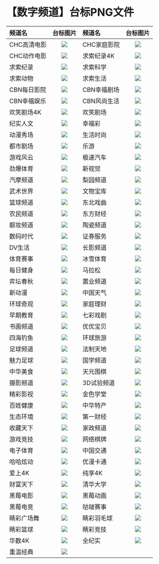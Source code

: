 # 【数字频道】台标PNG文件
|频道名|台标图片|频道名|台标图片|
|:---|:---:|:---|:---:|
|CHC高清电影|<img src="https://raw.githubusercontent.com/liuyilong80880/tvlog/main/img/CHC1.png">|CHC家庭影院|<img src="https://raw.githubusercontent.com/liuyilong80880/tvlog/main/img/CHC2.png">|
|CHC动作电影|<img src="https://raw.githubusercontent.com/liuyilong80880/tvlog/main/img/CHC3.png">|求索纪录4K|<img src="https://raw.githubusercontent.com/liuyilong80880/tvlog/main/img/Qiusuo5.png">|
|求索纪录|<img src="https://raw.githubusercontent.com/liuyilong80880/tvlog/main/img/Qiusuo1.png">|求索科学|<img src="https://raw.githubusercontent.com/liuyilong80880/tvlog/main/img/Qiusuo2.png">|
|求索动物|<img src="https://raw.githubusercontent.com/liuyilong80880/tvlog/main/img/Qiusuo3.png">|求索生活|<img src="https://raw.githubusercontent.com/liuyilong80880/tvlog/main/img/Qiusuo4.png">|
|CBN每日影院|<img src="https://raw.githubusercontent.com/liuyilong80880/tvlog/main/img/CBN1.png">|CBN幸福剧场|<img src="https://raw.githubusercontent.com/liuyilong80880/tvlog/main/img/CBN2.png">|
|CBN幸福娱乐|<img src="https://raw.githubusercontent.com/liuyilong80880/tvlog/main/img/CBN3.png">|CBN风尚生活|<img src="https://raw.githubusercontent.com/liuyilong80880/tvlog/main/img/CBN4.png">|
|欢笑剧场4K|<img src="https://raw.githubusercontent.com/liuyilong80880/tvlog/main/img/hxjc4k.png">|欢笑剧场|<img src="https://raw.githubusercontent.com/liuyilong80880/tvlog/main/img/hxjchd.png">|
|纪实人文|<img src="https://raw.githubusercontent.com/liuyilong80880/tvlog/main/img/jsrw.png">|幸福彩|<img src="https://raw.githubusercontent.com/liuyilong80880/tvlog/main/img/xfc.png">|
|动漫秀场|<img src="https://raw.githubusercontent.com/liuyilong80880/tvlog/main/img/dmxc.png">|生活时尚|<img src="https://raw.githubusercontent.com/liuyilong80880/tvlog/main/img/shss.png">|
|都市剧场|<img src="https://raw.githubusercontent.com/liuyilong80880/tvlog/main/img/dsjc.png">|乐游|<img src="https://raw.githubusercontent.com/liuyilong80880/tvlog/main/img/leyou.png">|
|游戏风云|<img src="https://raw.githubusercontent.com/liuyilong80880/tvlog/main/img/yxfy.png">|极速汽车|<img src="https://raw.githubusercontent.com/liuyilong80880/tvlog/main/img/jsqc.png">|
|劲爆体育|<img src="https://raw.githubusercontent.com/liuyilong80880/tvlog/main/img/jbty.png">|新视觉|<img src="https://raw.githubusercontent.com/liuyilong80880/tvlog/main/img/xsj.png">|
|汽摩频道|<img src="https://raw.githubusercontent.com/liuyilong80880/tvlog/main/img/qmpd.png">|梨园频道|<img src="https://raw.githubusercontent.com/liuyilong80880/tvlog/main/img/lypd.png">|
|武术世界|<img src="https://raw.githubusercontent.com/liuyilong80880/tvlog/main/img/wssj.png">|文物宝库|<img src="https://raw.githubusercontent.com/liuyilong80880/tvlog/main/img/wwbk.png">|
|篮球频道|<img src="https://raw.githubusercontent.com/liuyilong80880/tvlog/main/img/lqpd.png">|东北戏曲|<img src="https://raw.githubusercontent.com/liuyilong80880/tvlog/main/img/dbxq.png">|
|农民频道|<img src="https://raw.githubusercontent.com/liuyilong80880/tvlog/main/img/nmpd.png">|东方财经|<img src="https://raw.githubusercontent.com/liuyilong80880/tvlog/main/img/dfcj.png">|
|靓妆频道|<img src="https://raw.githubusercontent.com/liuyilong80880/tvlog/main/img/liangzhuang.png">|陶瓷频道|<img src="https://raw.githubusercontent.com/liuyilong80880/tvlog/main/img/tcpd.png">|
|数码时代|<img src="https://raw.githubusercontent.com/liuyilong80880/tvlog/main/img/smsd.png">|证券服务|<img src="https://raw.githubusercontent.com/liuyilong80880/tvlog/main/img/inbm.png">|
|DV生活|<img src="https://raw.githubusercontent.com/liuyilong80880/tvlog/main/img/dvsh.png">|长影频道|<img src="https://raw.githubusercontent.com/liuyilong80880/tvlog/main/img/cypd.png">|
|体育赛事|<img src="https://raw.githubusercontent.com/liuyilong80880/tvlog/main/img/tyss.png">|冰雪体育|<img src="https://raw.githubusercontent.com/liuyilong80880/tvlog/main/img/bxty.png">|
|每日健身|<img src="https://raw.githubusercontent.com/liuyilong80880/tvlog/main/img/mrjs.png">|马拉松|<img src="https://raw.githubusercontent.com/liuyilong80880/tvlog/main/img/malasong.png">|
|弈坛春秋|<img src="https://raw.githubusercontent.com/liuyilong80880/tvlog/main/img/ytcq.png">|置业频道|<img src="https://raw.githubusercontent.com/liuyilong80880/tvlog/main/img/zypd.png">|
|新动漫|<img src="https://raw.githubusercontent.com/liuyilong80880/tvlog/main/img/xindm.png">|中国天气|<img src="https://raw.githubusercontent.com/liuyilong80880/tvlog/main/img/zgtq.png">|
|环球奇观|<img src="https://raw.githubusercontent.com/liuyilong80880/tvlog/main/img/hyqg.png">|家庭理财|<img src="https://raw.githubusercontent.com/liuyilong80880/tvlog/main/img/jtlc.png">|
|早期教育|<img src="https://raw.githubusercontent.com/liuyilong80880/tvlog/main/img/zqjy.png">|七彩戏剧|<img src="https://raw.githubusercontent.com/liuyilong80880/tvlog/main/img/qcxj.png">|
|书画频道|<img src="https://raw.githubusercontent.com/liuyilong80880/tvlog/main/img/shpd.png">|优优宝贝|<img src="https://raw.githubusercontent.com/liuyilong80880/tvlog/main/img/yybb.png">|
|四海钓鱼|<img src="https://raw.githubusercontent.com/liuyilong80880/tvlog/main/img/shdy.png">|环球旅游|<img src="https://raw.githubusercontent.com/liuyilong80880/tvlog/main/img/hqly.png">|
|足球频道|<img src="https://raw.githubusercontent.com/liuyilong80880/tvlog/main/img/zqpd.png">|法制天地|<img src="https://raw.githubusercontent.com/liuyilong80880/tvlog/main/img/fztd.png">|
|魅力足球|<img src="https://raw.githubusercontent.com/liuyilong80880/tvlog/main/img/mlzq.png">|国学频道|<img src="https://raw.githubusercontent.com/liuyilong80880/tvlog/main/img/gxpd.png">|
|中华美食|<img src="https://raw.githubusercontent.com/liuyilong80880/tvlog/main/img/zhms.png">|天元围棋|<img src="https://raw.githubusercontent.com/liuyilong80880/tvlog/main/img/tywq.png">|
|摄影频道|<img src="https://raw.githubusercontent.com/liuyilong80880/tvlog/main/img/sypd.png">|3D试验频道|<img src="https://raw.githubusercontent.com/liuyilong80880/tvlog/main/img/sz3dsypd.png">|
|精彩影视|<img src="https://raw.githubusercontent.com/liuyilong80880/tvlog/main/img/jcys.png">|金色学堂|<img src="https://raw.githubusercontent.com/liuyilong80880/tvlog/main/img/jsxt.png">|
|百姓健康|<img src="https://raw.githubusercontent.com/liuyilong80880/tvlog/main/img/bxjk.png">|中华特产|<img src="https://raw.githubusercontent.com/liuyilong80880/tvlog/main/img/zhtc.png">|
|生态环境|<img src="https://raw.githubusercontent.com/liuyilong80880/tvlog/main/img/sthj.png">|第一财经|<img src="https://raw.githubusercontent.com/liuyilong80880/tvlog/main/img/dycj.png">|
|收藏天下|<img src="https://raw.githubusercontent.com/liuyilong80880/tvlog/main/img/sctx.png">|家政频道|<img src="https://raw.githubusercontent.com/liuyilong80880/tvlog/main/img/jzpd.png">|
|游戏竞技|<img src="https://raw.githubusercontent.com/liuyilong80880/tvlog/main/img/yxjj.png">|网络棋牌|<img src="https://raw.githubusercontent.com/liuyilong80880/tvlog/main/img/wlqp.png">|
|电子体育|<img src="https://raw.githubusercontent.com/liuyilong80880/tvlog/main/img/dzty.png">|中国交通|<img src="https://raw.githubusercontent.com/liuyilong80880/tvlog/main/img/zgjt.png">|
|哈哈炫动|<img src="https://raw.githubusercontent.com/liuyilong80880/tvlog/main/img/hhxd.png">|优漫卡通|<img src="https://raw.githubusercontent.com/liuyilong80880/tvlog/main/img/ymkt.png">|
|爱上4K|<img src="https://raw.githubusercontent.com/liuyilong80880/tvlog/main/img/ah4k.png">|纯享4K|<img src="https://raw.githubusercontent.com/liuyilong80880/tvlog/main/img/cx4k.png">|
|财富天下|<img src="https://raw.githubusercontent.com/liuyilong80880/tvlog/main/img/cftx.png">|清华大学|<img src="https://raw.githubusercontent.com/liuyilong80880/tvlog/main/img/qhdx.png">|
|黑莓电影|<img src="https://raw.githubusercontent.com/liuyilong80880/tvlog/main/img/hmdy.png">|黑莓动画|<img src="https://raw.githubusercontent.com/liuyilong80880/tvlog/main/img/hmdh.png">|
|黑莓电竞|<img src="https://raw.githubusercontent.com/liuyilong80880/tvlog/main/img/hmdj.png">|哒啵赛事|<img src="https://raw.githubusercontent.com/liuyilong80880/tvlog/main/img/dbss.png">|
|睛彩广场舞|<img src="https://raw.githubusercontent.com/liuyilong80880/tvlog/main/img/jingcai01.png">|睛彩羽毛球|<img src="https://raw.githubusercontent.com/liuyilong80880/tvlog/main/img/jingcai02.png">|
|睛彩篮球|<img src="https://raw.githubusercontent.com/liuyilong80880/tvlog/main/img/jingcai03.png">|睛彩竞技|<img src="https://raw.githubusercontent.com/liuyilong80880/tvlog/main/img/jingcai04.png">
|华数4K|<img src="https://raw.githubusercontent.com/liuyilong80880/tvlog/main/img/huashu4k.png">|全纪实|<img src="https://raw.githubusercontent.com/liuyilong80880/tvlog/main/img/qjs.png">
|重温经典|<img src="https://raw.githubusercontent.com/liuyilong80880/tvlog/main/img/cwjd.png">|



